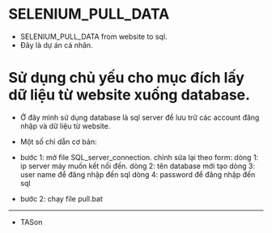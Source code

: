 # SELENIUM_PULL_DATA
- SELENIUM_PULL_DATA from website to sql.
- Đây là dự án cá nhân.
# Sử dụng chủ yếu cho mục đích lấy dữ liệu từ website xuống database.
- Ở đây mình sử dụng database là sql server để lưu trữ các account đăng nhập và dữ liệu từ website. 

- Một số chỉ dẫn cơ bản:
- bước 1:  mở file SQL_server_connection. chỉnh sửa lại theo form:
	dòng 1:  ip server máy muốn kết nối đến.
	dòng 2: tên database mới tạo
	dòng 3: user name để đăng nhập đến sql
	dòng 4: password để đăng nhập đến sql
- bước 2: chạy file pull.bat


----------------------------------------
- TASon
